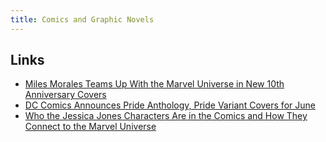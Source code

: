 ```yaml
---
title: Comics and Graphic Novels
---
```


## Links

- [Miles Morales Teams Up With the Marvel Universe in New 10th Anniversary Covers](https://www.marvel.com/articles/comics/miles-morales-spider-man-10th-anniversary-covers-announcement)
- [DC Comics Announces Pride Anthology, Pride Variant Covers for June](https://bleedingcool.com/comics/dc-comics-announces-pride-anthology-pride-variant-covers-for-june/)
- [Who the Jessica Jones Characters Are in the Comics and How They Connect to the Marvel Universe](https://www.vulture.com/2015/11/jessica-jones-comic-characters-marvel-universe.html)